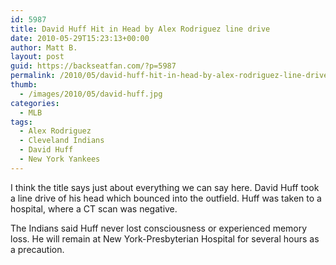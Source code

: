 ```yaml
---
id: 5987
title: David Huff Hit in Head by Alex Rodriguez line drive
date: 2010-05-29T15:23:13+00:00
author: Matt B.
layout: post
guid: https://backseatfan.com/?p=5987
permalink: /2010/05/david-huff-hit-in-head-by-alex-rodriguez-line-drive/
thumb:
  - /images/2010/05/david-huff.jpg
categories:
  - MLB
tags:
  - Alex Rodriguez
  - Cleveland Indians
  - David Huff
  - New York Yankees
---
```


<div class="entry">
  <p>
    I think the title says just about everything we can say here. David Huff took a line drive of his head which bounced into the outfield. Huff was taken to a hospital, where a CT scan was negative.
  </p>

  <p>
    The Indians said Huff never lost consciousness or experienced memory loss. He will remain at New York-Presbyterian Hospital for several hours as a precaution.
  </p>

  <p>
  </p>
</div>
